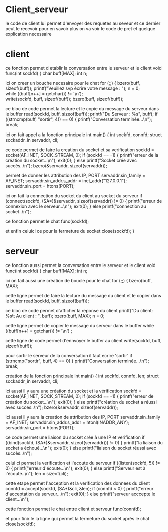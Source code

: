 # Client_serveur

le code de client lui permet d'envoyer des requetes au seveur et ce dernier peut le recevoir pour en savoir plus on va voir le code de pret et quelque explication necessaire

# client 

ce fonction permet d etablir la conversation entre le serveur et le client
	void func(int sockfd) 
	{ 
		char buff[MAX]; 
		int n; 

ici on creer un bouche necesaire pour le chat
	for (;;) { 
		bzero(buff, sizeof(buff)); 
		printf("Veuillez svp écrire votre message : "); 
		n = 0;  
		while ((buff[n++] = getchar()) != '\n');  
		write(sockfd, buff, sizeof(buff)); 
		bzero(buff, sizeof(buff)); 

ce bloc de code permet la lecture et le copie du message du serveur dans le buffer
		read(sockfd, buff, sizeof(buff)); 
		printf("Du Serveur : %s", buff); 
		if ((strncmp(buff, "sortir", 4)) == 0) { 
			printf("Conversation terminée...\n");
			break; 

ici on fait appel a la fonction principale
	int main() 
	{ 
		int sockfd, connfd; 
		struct sockaddr_in servaddr, cli; 

ce code permet de faire la creation du socket et sa verification 
	sockfd = socket(AF_INET, SOCK_STREAM, 0); 
	if (sockfd == -1) { 
		printf("erreur de la création du socket...\n"); 
		exit(0); 
	} 
	else
		printf("Socket crée avec succès..\n"); 
	bzero(&servaddr, sizeof(servaddr)); 

permet de donner les attribution des IP, PORT 
	servaddr.sin_family = AF_INET; 
	servaddr.sin_addr.s_addr = inet_addr("127.0.0.1"); 
	servaddr.sin_port = htons(PORT); 

ici on fait la connection du socket du client au socket du serveur 
	if (connect(sockfd, (SA*)&servaddr, sizeof(servaddr)) != 0) { 
		printf("erreur de connexion avec le serveur...\n"); 
		exit(0); 
	} 
	else
		printf("connection au socket..\n"); 

ce fonction permet le chat 
	func(sockfd); 

et enfin celuici ce pour la fermeture du socket 
	close(sockfd); 
}      
      
# serveur

ce fonction aussi permet la conversation entre le serveur et le client
	void func(int sockfd) 
	{ 
		char buff[MAX]; 
		int n; 

ici on fait aussi une création de boucle pour le chat 
	for (;;) { 
		bzero(buff, MAX); 

cette ligne permet de faire la lecture du message du client et le copier dans le buffer 
		read(sockfd, buff, sizeof(buff)); 

ce bloc de code permet d'afficher la reponse du client
		printf("Du client: %s\t Au client : ", buff); 
		bzero(buff, MAX); 
		n = 0; 

cette ligne permet de copier le message du serveur dans le buffer 
		while ((buff[n++] = getchar()) != '\n') ;
		
cette ligne de code permet d'ennvoyer le buffer au client 
		write(sockfd, buff, sizeof(buff)); 

pour sortir le serveur de la conversation il faut ecrire 'sortir'
		if (strncmp("sortir", buff, 4) == 0) { 
			printf("Conversation terminée...\n"); 
			break; 

création de la fonction principale 
int main() 
{ 
	int sockfd, connfd, len; 
	struct sockaddr_in servaddr, cli; 

ici aussi il y aura une création du socket et la vérification 
	sockfd = socket(AF_INET, SOCK_STREAM, 0); 
	if (sockfd == -1) { 
		printf("erreur de création du socket...\n"); 
		exit(0); 
	} 
	else
		printf("création du socket a réussi avec succes..\n"); 
	bzero(&servaddr, sizeof(servaddr)); 

ici aussi il y aura la creation de attribution des IP, PORT 
	servaddr.sin_family = AF_INET; 
	servaddr.sin_addr.s_addr = htonl(INADDR_ANY); 
	servaddr.sin_port = htons(PORT); 

ce code permet une liaison du socket crée à une IP et verification 
	if ((bind(sockfd, (SA*)&servaddr, sizeof(servaddr))) != 0) { 
		printf("la liaison du socket a échoué...\n"); 
		exit(0); 
	} 
	else
		printf("liaison du socket réussi avec succès..\n"); 

celui ci permet la verification et l'ecoute du serveur 
	if ((listen(sockfd, 5)) != 0) { 
		printf("erreur d'écoute...\n"); 
		exit(0); 
	} 
	else
		printf("Serveur est à l'écoute..\n"); 
	len = sizeof(cli); 

cette etape permet l'acception et la verification des donnees du client 
	connfd = accept(sockfd, (SA*)&cli, &len); 
	if (connfd < 0) { 
		printf("erreur d'acceptation du serveur...\n"); 
		exit(0); 
	} 
	else
		printf("serveur acccepte le client...\n"); 

cette fonction permet le chat entre client et serveur
	func(connfd); 

et pour finir le la ligne qui permet la fermeture du socket après le chat 
	close(sockfd); 
